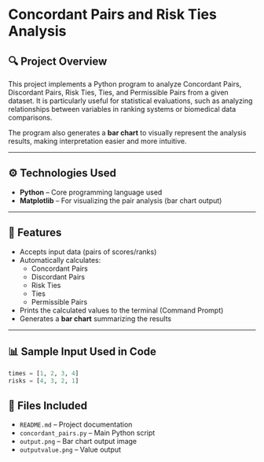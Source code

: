 # Concordant Pairs and Risk Ties Analysis

## 🔍 Project Overview
This project implements a Python program to analyze Concordant Pairs, Discordant Pairs, Risk Ties, Ties, and Permissible Pairs from a given dataset.
It is particularly useful for statistical evaluations, such as analyzing relationships between variables in ranking systems or biomedical data comparisons.

The program also generates a **bar chart** to visually represent the analysis results, making interpretation easier and more intuitive.

---

## ⚙️ Technologies Used
- **Python** – Core programming language used  
- **Matplotlib** – For visualizing the pair analysis (bar chart output)  

---

## 🧠 Features

- Accepts input data (pairs of scores/ranks)
- Automatically calculates:
  -  Concordant Pairs
  -  Discordant Pairs
  -  Risk Ties
  -  Ties
  -  Permissible Pairs
- Prints the calculated values to the terminal (Command Prompt)
- Generates a **bar chart** summarizing the results

---

## 📊 Sample Input Used in Code

```python
times = [1, 2, 3, 4]
risks = [4, 3, 2, 1]
```

## 📁 Files Included

- `README.md` – Project documentation
- `concordant_pairs.py` – Main Python script  
- `output.png` – Bar chart output image 
- `outputvalue.png` – Value output
```

